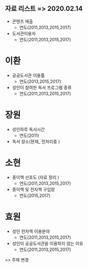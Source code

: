 ## 자료 리스트 => 2020.02.14
- 콘텐츠 매출
    - 연도(2011,2013,2015,2017)
- 도서관이용자
    - 연도(2011,2013,2015,2017)
# 이환
- 공공도서관 이용률
    - 연도(2013,2015,2017)
- 성인이 참여한 독서 프로그램 종류
    - 연도(2011,2013,2015,2017)
# 장원
- 성인하루 독서시간
    - 연도(2011)
- 독서 장소(현재_ 전처리중 )
# 소현
- 종이책 선호도 (자료 정리 )
   - 연도(2011,2013,2015,2017)
- 종이책 및 전자책 구입량
   - 연도(2015,2017)
# 효원
- 성인 전자책 이용분야
    - 연도(2011,2013,2015,2017)
- 성인이 공공도서관을 이용하지 않는 이유
    - 연도(2011,2013,2015,2017)



=> 주제 변경 